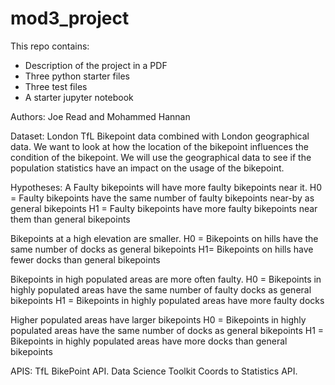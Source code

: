 # mod3_project

This repo contains:
* Description of the project in a PDF
* Three python starter files
* Three test files
* A starter jupyter notebook

Authors:
Joe Read and Mohammed Hannan

Dataset:
London TfL Bikepoint data combined with London geographical data.
We want to look at how the location of the bikepoint influences the condition
of the bikepoint. We will use the geographical data to see if the population
statistics have an impact on the usage of the bikepoint.

Hypotheses:
A Faulty bikepoints will have more faulty bikepoints near it. 
H0 = Faulty bikepoints have the same number of faulty bikepoints near-by as general bikepoints
H1 = Faulty bikepoints have more faulty bikepoints near them than general bikepoints

Bikepoints at a high elevation are smaller.
H0 = Bikepoints on hills have the same number of docks as general bikepoints
H1= Bikepoints on hills have fewer docks than general bikepoints

Bikepoints in high populated areas are more often faulty.
H0 = Bikepoints in highly populated areas have the same number of faulty docks as general bikepoints
H1 = Bikepoints in highly populated areas have more faulty docks

Higher populated areas have larger bikepoints
H0 = Bikepoints in highly populated areas have the same number of docks as general bikepoints
H1 = Bikepoints in highly populated areas have more docks than general bikepoints

APIS:
TfL BikePoint API.
Data Science Toolkit Coords to Statistics API.
